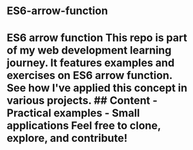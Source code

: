 # ES6-arrow-function
# ES6 arrow function  This repo is part of my web development learning journey. It features examples and exercises on ES6 arrow function.   See how I've applied this concept in various projects.  ## Content - Practical examples - Small applications  Feel free to clone, explore, and contribute!
